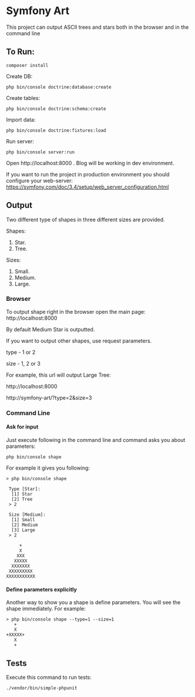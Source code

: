 # Symfony Art

This project can output ASCII trees and stars both in the browser and in the command line

## To Run:

~~~
composer install
~~~

Create DB:

~~~
php bin/console doctrine:database:create
~~~

Create tables:

~~~
php bin/console doctrine:schema:create
~~~

Import data:

~~~
php bin/console doctrine:fixtures:load
~~~

Run server:

~~~
php bin/console server:run
~~~

Open http://localhost:8000 . Blog will be working in dev environment.

If you want to run the project in production environment you should configure your web-server:
https://symfony.com/doc/3.4/setup/web_server_configuration.html

## Output

Two different type of shapes in three different sizes are provided.

Shapes:
1. Star.
2. Tree.

Sizes:
1. Small.
2. Medium.
3. Large.

### Browser

To output shape right in the browser open the main page:
http://localhost:8000

By default Medium Star is outputted.

If you want to output other shapes, use request parameters.

type - 1 or 2

size - 1, 2 or 3

For example, this url will output Large Tree:

http://localhost:8000

http://symfony-art/?type=2&size=3

### Command Line

#### Ask for input
Just execute following in the command line and command asks you about parameters:

```
php bin/console shape
```

For example it gives you following:

```
> php bin/console shape

 Type [Star]:
  [1] Star
  [2] Tree
 > 2

 Size [Medium]:
  [1] Small
  [2] Medium
  [3] Large
 > 2

     +
     X
    XXX
   XXXXX
  XXXXXXX
 XXXXXXXXX
XXXXXXXXXXX
```

#### Define parameters explicitly

Another way to show you a shape is define parameters. You will see the shape immediately.
For example:

```
> php bin/console shape --type=1 --size=1
   +
   X
+XXXXX+
   X
   +
```

## Tests

Execute this command to run tests:

```
./vendor/bin/simple-phpunit
```